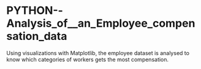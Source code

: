 # PYTHON--Analysis_of__an_Employee_compensation_data
Using visualizations with Matplotlib, the employee dataset is analysed to know which categories of workers gets the most compensation.
